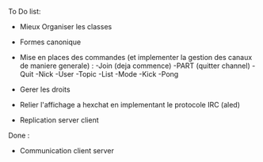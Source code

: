 To Do list:

- Mieux Organiser les classes
- Formes canonique

- Mise en places des commandes (et implementer la gestion des canaux de maniere generale)
      : -Join (deja commence)
        -PART (quitter channel)
        -Quit
        -Nick
        -User
        -Topic
        -List
        -Mode
        -Kick
        -Pong
- Gerer les droits

- Relier l'affichage a hexchat en implementant le protocole IRC (aled)

- Replication server client

Done :

- Communication client server
